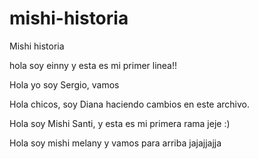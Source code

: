 
# mishi-historia
Mishi historia 

hola soy einny y esta es mi primer linea!!

Hola yo soy Sergio, vamos 

Hola chicos, soy Diana haciendo cambios en este archivo.

Hola soy Mishi Santi, y esta es mi primera rama jeje :)

Hola soy mishi melany y vamos para arriba jajajjajja 